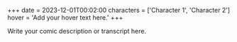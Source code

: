 +++
date = 2023-12-01T00:02:00
characters = ['Character 1', 'Character 2']
hover = 'Add your hover text here.'
+++

Write your comic description or transcript here.
